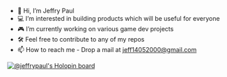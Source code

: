 - 👋 Hi, I’m Jeffry Paul
- 💻 I’m interested in building products which will be useful for everyone
- 🎮 I’m currently working on various game dev projects
- 🛠 Feel free to contribute to any of my repos
- 📫 How to reach me - Drop a mail at jeff14052000@gmail.com

<!---
jeffrypaul37/jeffrypaul37 is a ✨ special ✨ repository because its `README.md` (this file) appears on your GitHub profile.
You can click the Preview link to take a look at your changes.
--->

[![@jeffrypaul's Holopin board](https://holopin.me/jeffrypaul)](https://holopin.io/@jeffrypaul)

